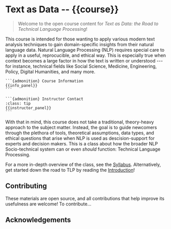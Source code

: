 # Text as Data -- {{course}} 

> Welcome to the open course content for _Text as Data: the Road to Technical Language Processing_! 

This course is intended for those wanting to apply various modern text analysis techniques to gain domain-specific insights from their natural language data. 
Natural Language Processing (NLP) requires special care to apply in a useful, reprocucible, and ethical way. 
This is especially true when context becomes a large factor in how the text is written or understood --- for instance, technical fields like Social Science, Medicine, Engineering, Policy, Digital Humanities, and many more.

````{sidebar} Course and Conact Information
```{admonition} Course Information
{{info_panel}}
```

```{admonition} Instructor Contact
:class: tip
{{instructor_panel}}
```
````

With that in mind, this course does not take a traditional, theory-heavy approach to the subject matter. 
Instead, the goal is to guide newcomers through the plethora of tools, theoretical assumptions, data types, and ethical questions that arise when NLP is used as descision-support for experts and decision makers. 
This is a class about how the broader NLP Socio-technical system can or even _should_ function: Technical Language Processing. 

For a more in-depth overview of the class, see the [Syllabus](00-introduction/syllabus.md). 
Alternatively, get started down the road to TLP by reading the [Introduction](00-introduction/intro.md)!


## Contributing
These materials are open source, and all contributions that help improve its usefulness are welcome! 
To contribute...

## Acknowledgements
